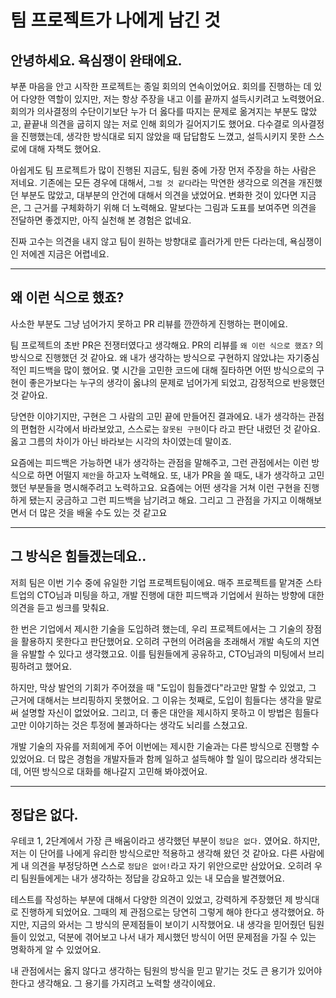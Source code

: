 # 팀 프로젝트가 나에게 남긴 것

## 안녕하세요. 욕심쟁이 완태에요.

부푼 마음을 안고 시작한 프로젝트는 종일 회의의 연속이었어요. 회의를 진행하는 데 있어 다양한 역할이 있지만, 저는 항상 주장을 내고 이를 끝까지 설득시키려고 노력했어요. 회의가 의사결정의 수단이기보단 누가 더 옳다를 따지는 문제로 옮겨지는 부분도 많았고, 끝끝내 의견을 굽히지 않는 저로 인해 회의가 길어지기도 했어요. 다수결로 의사결정을 진행했는데, 생각한 방식대로 되지 않았을 때 답답함도 느꼈고, 설득시키지 못한 스스로에 대해 자책도 했어요.

아쉽게도 팀 프로젝트가 많이 진행된 지금도, 팀원 중에 가장 먼저 주장을 하는 사람은 저네요. 기존에는 모든 경우에 대해서, `그럴 것 같다`라는 막연한 생각으로 의견을 개진했던 부분도 많았고, 대부분의 안건에 대해서 의견을 냈었어요. 변화한 것이 있다면 지금은, 그 근거를 구체화하기 위해 더 노력해요. 말보다는 그림과 도표를 보여주면 의견을 전달하면 좋겠지만, 아직 실천해 본 경험은 없네요.

진짜 고수는 의견을 내지 않고 팀이 원하는 방향대로 흘러가게 만든 다라는데, 욕심쟁이인 저에겐 지금은 어렵네요.

---

## 왜 이런 식으로 했죠?

사소한 부분도 그냥 넘어가지 못하고 PR 리뷰를 깐깐하게 진행하는 편이에요.

팀 프로젝트의 초반 PR은 전쟁터였다고 생각해요. PR의 리뷰를 `왜 이런 식으로 했죠?` 의 방식으로 진행했던 것 같아요. 왜 내가 생각하는 방식으로 구현하지 않았냐는 자기중심적인 피드백을 많이 했어요. 몇 시간을 고민한 코드에 대해 질타하면 어떤 방식으로의 구현이 좋은가보다는 누구의 생각이 옳냐의 문제로 넘어가게 되었고, 감정적으로 반응했던 것 같아요.

당연한 이야기지만, 구현은 그 사람의 고민 끝에 만들어진 결과에요. 내가 생각하는 관점의 편협한 시각에서 바라보았고, 스스로는 `잘못된 구현`이다 라고 판단 내렸던 것 같아요. 옳고 그름의 차이가 아닌 바라보는 시각의 차이였는데 말이죠.

요즘에는 피드백은 가능하면 내가 생각하는 관점을 말해주고, 그런 관점에서는 이런 방식으로 하면 어떨지 `제안`을 하고자 노력해요. 또, 내가 PR을 쏠 때도, 내가 생각하고 고민했던 부분들을 명시해주려고 노력하고요. 요즘에는 어떤 생각을 거쳐 이런 구현을 진행하게 됐는지 궁금하고 그런 피드백을 남기려고 해요. 그리고 그 관점을 가지고 이해해보면서 더 많은 것을 배울 수도 있는 것 같고요

---

## 그 방식은 힘들겠는데요..

저희 팀은 이번 기수 중에 유일한 기업 프로젝트팀이에요. 매주 프로젝트를 맡겨준 스타트업의 CTO님과 미팅을 하고, 개발 진행에 대한 피드백과 기업에서 원하는 방향에 대한 의견을 듣고 씽크를 맞춰요.

한 번은 기업에서 제시한 기술을 도입하려 했는데, 우리 프로젝트에서는 그 기술의 장점을 활용하지 못한다고 판단했어요. 오히려 구현의 어려움을 초래해서 개발 속도의 지연을 유발할 수 있다고 생각했고요. 이를 팀원들에게 공유하고, CTO님과의 미팅에서 브리핑하려고 했어요.

하지만, 막상 발언의 기회가 주어졌을 때 "도입이 힘들겠다"라고만 말할 수 있었고, 그 근거에 대해서는 브리핑하지 못했어요. 그 이유는 첫째로, 도입이 힘들다는 생각을 말로써 설명할 자신이 없었어요. 그리고, 더 좋은 대안을 제시하지 못하고 이 방법은 힘들다고만 이야기하는 것은 투정에 불과하다는 생각도 뇌리를 스쳤고요.

개발 기술의 자유를 저희에게 주어 이번에는 제시한 기술과는 다른 방식으로 진행할 수 있었어요. 더 많은 경험을 개발자들과 함께 일하고 설득해야 할 일이 많으리라 생각되는데, 어떤 방식으로 대화를 해나갈지 고민해 봐야겠어요.

---

## 정답은 없다.

우테코 1, 2단계에서 가장 큰 배움이라고 생각했던 부분이 `정답은 없다.` 였어요. 하지만, 저는 이 단어를 나에게 유리한 방식으로만 적용하고 생각해 왔던 것 같아요. 다른 사람에게 내 의견을 부정당하면 스스로 `정답은 없어!`라고 자기 위안으로만 삼았어요. 오히려 우리 팀원들에게는 내가 생각하는 정답을 강요하고 있는 내 모습을 발견했어요.

테스트를 작성하는 부분에 대해서 다양한 의견이 있었고, 강력하게 주장했던 제 방식대로 진행하게 되었어요. 그때의 제 관점으로는 당연히 그렇게 해야 한다고 생각했어요. 하지만, 지금의 와서는 그 방식의 문제점들이 보이기 시작했어요. 내 생각을 믿어줬던 팀원들이 있었고, 덕분에 겪어보고 나서 내가 제시했던 방식이 어떤 문제점을 가질 수 있는 명확하게 알 수 있었어요.

내 관점에서는 옳지 않다고 생각하는 팀원의 방식을 믿고 맡기는 것도 큰 용기가 있어야 한다고 생각해요. 그 용기를 가지려고 노력할 생각이에요.
